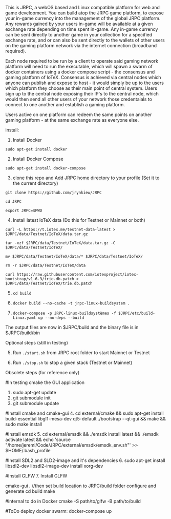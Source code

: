 This is JRPC, a webOS based and Linux compatible platform for web and game development. You can build atop the JRPC game platform, to expose your in-game currency into the management of the global JRPC platform. Any rewards gained by your users in-game will be available at a given exchange rate depending on time spent in-game. Any in-game currency can be sent directly to another game in your collection for a specified exchange rate, and or can also be sent directly to the wallets of other users on the gaming platform network via the internet connection (broadband required). 

Each node required to be run by a client to operate said gaming network platform will need to run the executable, which will spawn a swarm of docker containers using a docker compose script - the consensus and gaming platform of IoTeX. Consensus is achieved via central nodes which anyone can publish and expose to host - it would simply be up to the users which platform they choose as their main point of central system. Users sign up to the central node exposing their IP's to the central node, which would then send all other users of your network those credentaials to connect to one another and establish a gaming platform. 

Users active on one platform can redeem the same points on another gaming platform - at the same exchange rate as everyone else. 

install:

1. Install Docker

`sudo apt-get install docker`

2. Install Docker Compose

`sudo apt-get install docker-compose`

3. clone this repo and Add JRPC home directory to your profile (Set it to the current directory)

`git clone https://github.com/jrynkiew/JRPC`

`cd JRPC`

`export JRPC=$PWD`

4. Install latest IoTeX data (Do this for Testnet or Mainnet or both)

`curl -L https://t.iotex.me/testnet-data-latest > $JRPC/data/Testnet/IoTeX/data.tar.gz`

`tar -xzf $JRPC/data/Testnet/IoTeX/data.tar.gz -C $JRPC/data/Testnet/IoTeX/`

`mv $JRPC/data/Testnet/IoTeX/data/* $JRPC/data/Testnet/IoTeX/`

`rm -r $JRPC/data/Testnet/IoTeX/data`

`curl https://raw.githubusercontent.com/iotexproject/iotex-bootstrap/v1.6.3/trie.db.patch > $JRPC/data/Testnet/IoTeX/trie.db.patch`

5. `cd build`

6. `docker build --no-cache -t jrpc-linux-buildsystem .`

7. `docker-compose -p JRPC-linux-buildsystèmes -f $JRPC/etc/build-Linux.yaml up --no-deps --build`

The output files are now in $JRPC/build and the binary file is in $JRPC/build/bin



Optional steps (still in testing)

5. Run `./start.sh` from JRPC root folder to start Mainnet or Testnet

6. Run `./stop.sh` to stop a given stack (Testnet or Mainnet)



Obsolete steps (for reference only)

#In testing cmake the GUI application 
1. sudo apt-get update
2. git submodule init
3. git submodule update

#Install cmake and cmake-gui 
4. cd external/cmake && sudo apt-get install build-essential libgl1-mesa-dev qt5-default
./bootstrap --qt-gui && make && sudo make install

#Install emsdk
5. cd external/emsdk && ./emsdk install latest && ./emsdk activate latest && echo 'source "/home/jeremi/Code/JRPC/external/emsdk/emsdk_env.sh"' >> $HOME/.bash_profile

#Install SDL2 and SLD2-image and it's dependencies
6. sudo apt-get install libsdl2-dev libsdl2-image-dev install xorg-dev

#Install GLFW
7. Install GLFW

cmake-gui . //then set build location to JRPC/build folder configure and generate
cd build
make

#internal to do in Docker
cmake -S path/to/glfw -B path/to/build

#ToDo
deploy docker swarm:
docker-compose up
